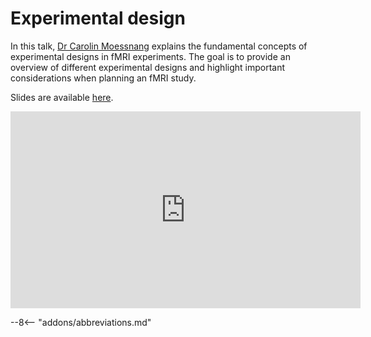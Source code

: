 # Experimental design

In this talk, [Dr Carolin Moessnang](https://www.zi-mannheim.de/en/research/people/person/6741.html) explains the fundamental concepts of experimental designs in fMRI experiments. The goal is to provide an overview of different experimental designs and highlight important considerations when planning an fMRI study.

Slides are available [here](../slides/2023/07_experimental_design.pdf).

<iframe width="560" height="315" src="https://www.youtube.com/embed/8m62gGbDu7w?si=ir_g6MuUSWlbKrGi" title="YouTube video player" frameborder="0" allow="accelerometer; autoplay; clipboard-write; encrypted-media; gyroscope; picture-in-picture; web-share" allowfullscreen></iframe>

--8<-- "addons/abbreviations.md"
